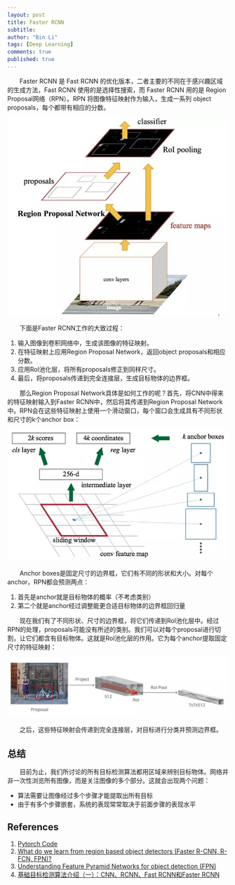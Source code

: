 ```yaml
---
layout: post
title: Faster RCNN
subtitle: 
author: "Bin Li"
tags: [Deep Learning]
comments: true
published: true
---
```


　　Faster RCNN 是 Fast RCNN 的优化版本，二者主要的不同在于感兴趣区域的生成方法，Fast RCNN 使用的是选择性搜索，而 Faster RCNN 用的是 Region Proposal网络（RPN）。RPN 将图像特征映射作为输入，生成一系列 object proposals，每个都带有相应的分数。

![](/img/media/15829570707913.jpg)


　　下面是Faster RCNN工作的大致过程：
1. 输入图像到卷积网络中，生成该图像的特征映射。
2. 在特征映射上应用Region Proposal Network，返回object proposals和相应分数。
3. 应用Rol池化层，将所有proposals修正到同样尺寸。
4. 最后，将proposals传递到完全连接层，生成目标物体的边界框。

　　那么Region Proposal Network具体是如何工作的呢？首先，将CNN中得来的特征映射输入到Faster RCNN中，然后将其传递到Region Proposal Network中。RPN会在这些特征映射上使用一个滑动窗口，每个窗口会生成具有不同形状和尺寸的k个anchor box：

![](/img/media/15829572428574.jpg)

　　Anchor boxes是固定尺寸的边界框，它们有不同的形状和大小。对每个anchor，RPN都会预测两点：
1. 首先是anchor就是目标物体的概率（不考虑类别）
2. 第二个就是anchor经过调整能更合适目标物体的边界框回归量

　　现在我们有了不同形状、尺寸的边界框，将它们传递到Rol池化层中。经过RPN的处理，proposals可能没有所述的类别。我们可以对每个proposal进行切割，让它们都含有目标物体。这就是Rol池化层的作用。它为每个anchor提取固定尺寸的特征映射：

![](/img/media/15829573528867.jpg)

　　之后，这些特征映射会传递到完全连接层，对目标进行分类并预测边界框。

## 总结
　　目前为止，我们所讨论的所有目标检测算法都用区域来辨别目标物体。网络并非一次性浏览所有图像，而是关注图像的多个部分。这就会出现两个问题：

* 算法需要让图像经过多个步骤才能提取出所有目标
* 由于有多个步骤嵌套，系统的表现常常取决于前面步骤的表现水平


## References
1. [Pytorch Code](https://github.com/rbgirshick/py-faster-rcnn)
2. [What do we learn from region based object detectors (Faster R-CNN, R-FCN, FPN)?](https://medium.com/@jonathan_hui/what-do-we-learn-from-region-based-object-detectors-faster-r-cnn-r-fcn-fpn-7e354377a7c9)
3. [Understanding Feature Pyramid Networks for object detection (FPN)](https://medium.com/@jonathan_hui/understanding-feature-pyramid-networks-for-object-detection-fpn-45b227b9106c)
4. [基础目标检测算法介绍（一）：CNN、RCNN、Fast RCNN和Faster RCNN](https://zhuanlan.zhihu.com/p/46963225)